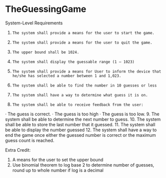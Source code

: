 # TheGuessingGame

System-Level Requirements
 
1.     The system shall provide a means for the user to start the game.
2.     The system shall provide a means for the user to quit the game.
3.     The upper bound shall be 1024.
4.     The system shall display the guessable range (1 – 1023)
5.     The system shall provide a means for User to inform the device that he/she has selected a number between 1 and 1,023.
6.     The system shall be able to find the number in 10 guesses or less
7.     The system shall have a way to determine what guess it is on.
8.     The system shall be able to receive feedback from the user:
·      The guess is correct.
·      The guess is too high
·      The guess is too low.
9.     The system shall be able to determine the next number to guess.
10. The system shall be able to store the last number that it guessed.
11.  The system shall be able to display the number guessed
12. The system shall have a way to end the game once either the guessed number is correct or the maximum guess count is reached.
 
Extra Credit:
1. A means for the user to set the upper bound
2. Use binomial theorem to log base 2 to determine number of guesses, round up to whole number if log is a decimal
 

